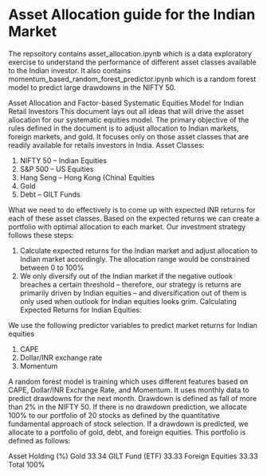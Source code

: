 # Asset Allocation guide for the Indian Market
The repsoitory contains asset_allocation.ipynb which is a data exploratory exercise to understand the performance of different asset classes available to the Indian investor.
It also contains momentum_based_random_forest_predictor.ipynb which is a random forest model to predict large drawdowns in the NIFTY 50.

Asset Allocation and Factor-based Systematic Equities Model for Indian Retail Investors
This document lays out all ideas that will drive the asset allocation for our systematic equities model. The primary objective of the rules defined in the document is to adjust allocation to Indian markets, foreign markets, and gold. It focuses only on those asset classes that are readily available for retails investors in India. 
Asset Classes:
1)	NIFTY 50 – Indian Equities
2)	S&P 500 – US Equities
3)	Hang Seng – Hong Kong (China) Equities
4)	Gold
5)	Debt – GILT Funds

What we need to do effectively is to come up with expected INR returns for each of these asset classes. Based on the expected returns we can create a portfolio with optimal allocation to each market.
Our investment strategy follows these steps:
1)	Calculate expected returns for the Indian market and adjust allocation to Indian market accordingly. The allocation range would be constrained between 0 to 100%
2)	We only diversify out of the Indian market if the negative outlook breaches a certain threshold – therefore, our strategy is returns are primarily driven by Indian equities – and diversification out of them is only used when outlook for Indian equities looks grim.
Calculating Expected Returns for Indian Equities:

We use the following predictor variables to predict market returns for Indian equities
1)	CAPE
2)	Dollar/INR exchange rate
3)	Momentum

A random forest model is training which uses different features based on CAPE, Dollar/INR Exchange Rate, and Momentum. It uses monthly data to predict drawdowns for the next month. Drawdown is defined as fall of more than 2% in the NIFTY 50.
If there is no drawdown prediction, we allocate 100% to our portfolio of 20 stocks as defined by the quantitative fundamental approach of stock selection.
If a drawdown is predicted, we allocate to a portfolio of gold, debt, and foreign equities. This portfolio is defined as follows:

Asset		Holding (%)
Gold		33.34
GILT Fund (ETF)		33.33
Foreign Equities	33.33
Total		100%


